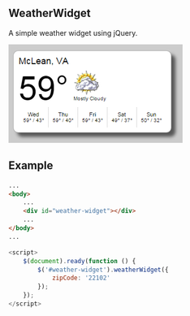 ## WeatherWidget

A simple weather widget using jQuery.

![Weather Widget Preview](preview.png)

## Example

```html
...
<body>
    ...
    <div id="weather-widget"></div>
    ...
</body>
...
```

```js
<script>
    $(document).ready(function () {
        $('#weather-widget').weatherWidget({
            zipCode: '22102'
        });
    });
</script>
```
